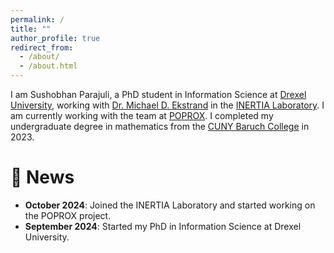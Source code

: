 ```yaml
---
permalink: /
title: ""
author_profile: true
redirect_from: 
  - /about/
  - /about.html
---
```



I am Sushobhan Parajuli, a PhD student in Information Science at [Drexel University](https://drexel.edu), working with [Dr. Michael D. Ekstrand](https://md.ekstrandom.net) in the [INERTIA Laboratory](https://inertial.science). I am currently working with the team at [POPROX](https://poprox.ai). I completed my undergraduate degree in mathematics from the [CUNY Baruch College](https://www.baruch.cuny.edu) in 2023.

📰 News
======
- **October 2024**: Joined the INERTIA Laboratory and started working on the POPROX project.
- **September 2024**: Started my PhD in Information Science at Drexel University.

